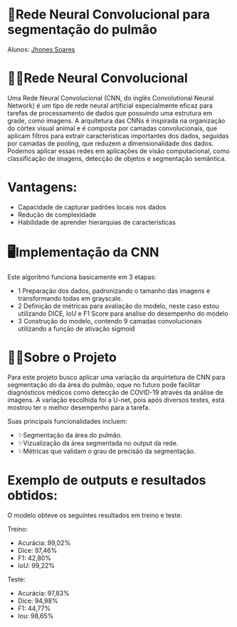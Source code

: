 # 🔎Rede Neural Convolucional para segmentação do pulmão

Alunos: [Jhones Soares](https://github.com/Jhones257)

# 👩‍💻Rede Neural Convolucional
 Uma Rede Neural Convolucional (CNN, do inglês Convolutional Neural Network) é um tipo de rede neural artificial especialmente eficaz para tarefas de processamento de dados que possuindo uma estrutura em grade, como imagens. A arquitetura das CNNs é inspirada na organização do córtex visual animal e é composta por camadas convolucionais, que aplicam filtros para extrair características importantes dos dados, seguidas por camadas de pooling, que reduzem a dimensionalidade dos dados. Podemos aplicar essas redes em aplicações de visão computacional, como classificação de imagens, detecção de objetos e segmentação semântica.

# Vantagens:
 - Capacidade de capturar padrões locais nos dados
 - Redução de complexidade
 - Habilidade de aprender hierarquias de características

# 🖥Implementação da CNN

Este algoritmo funciona basicamente em 3 etapas:
  - 1 Preparação dos dados, padronizando o tamanho das imagens e transformando todas em grayscale.
  - 2 Definição de métricas para avaliação do modelo, neste caso estou utilizando DICE, IoU e F1 Score para analise do desempenho do modelo
  - 3 Construção do modelo, contendo 9 camadas convolucionais utilizando a função de ativação sigmoid

# 👩‍💻Sobre o Projeto
Para este projeto busco aplicar uma variação da arquirtetura de CNN para segmentação do da área do pulmão, oque no futuro pode facilitar diagnósticos médicos como detecção de COVID-19 através da análise de imagens. A variação escolhida foi a U-net, pois após diversos testes, está mostrou ter o melhor desempenho para a tarefa.

Suas principais funcionalidades incluem:
  - ✨Segmentação da área do pulmão. 
  - ✨Vizualização da área segmentada no output da rede.
  - ✨Métricas que validam o grau de precisão da segmentação.

# Exemplo de outputs e resultados obtidos:

O modelo obteve os seguintes resultados em treino e teste:

Treino:
  - Acurácia: 99,02%
  - Dice: 97,46%
  - F1: 42,80%
  - IoU: 99,22%

Teste:
  - Acurácia: 97,83%
  - Dice: 94,98%
  - F1: 44,77%
  - Iou: 98,65%



